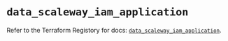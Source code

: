 # `data_scaleway_iam_application`

Refer to the Terraform Registory for docs: [`data_scaleway_iam_application`](https://registry.terraform.io/providers/scaleway/scaleway/2.39.0/docs/data-sources/iam_application).
